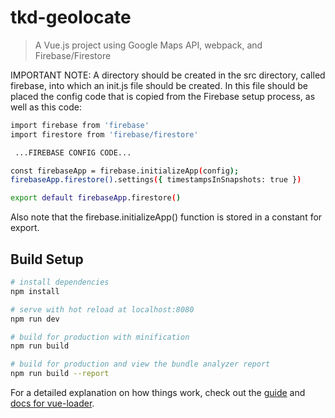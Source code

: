 # tkd-geolocate

> A Vue.js project using Google Maps API, webpack, and Firebase/Firestore

IMPORTANT NOTE: A directory should be created in the src directory, called firebase, into which an init.js file should be created. In this file should be placed the config code that is copied from the Firebase setup process, as well as this code:

``` bash
import firebase from 'firebase'
import firestore from 'firebase/firestore'

 ...FIREBASE CONFIG CODE...

const firebaseApp = firebase.initializeApp(config);
firebaseApp.firestore().settings({ timestampsInSnapshots: true })

export default firebaseApp.firestore()
```

Also note that the firebase.initializeApp() function is stored in a constant for export.

## Build Setup

``` bash
# install dependencies
npm install

# serve with hot reload at localhost:8080
npm run dev

# build for production with minification
npm run build

# build for production and view the bundle analyzer report
npm run build --report
```

For a detailed explanation on how things work, check out the [guide](http://vuejs-templates.github.io/webpack/) and [docs for vue-loader](http://vuejs.github.io/vue-loader).
